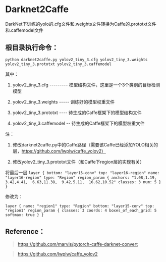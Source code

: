 # Darknet2Caffe
DarkNet下训练的yolo的.cfg文件和.weights文件转换为Caffe的.prototxt文件和.caffemodel文件

## 根目录执行命令：
`python darknet2caffe.py yolov2_tiny_3.cfg yolov2_tiny_3.weights yolov2_tiny_3.prototxt yolov2_tiny_3.caffemodel`

其中：

1. yolov2_tiny_3.cfg --------- 模型结构文件，这里是一个3个类别的目标检测模型

2. yolov2_tiny_3.weights ----- 训练好的模型权重文件

3. yolov2_tiny_3.prototxt ---- 待生成的Caffe框架下的模型结构文件

4. yolov2_tiny_3.caffemodel -- 待生成的Caffe框架下的模型权重文件


注：
1. 修改darknet2caffe.py中的Caffe路径（需要该Caffe已经添加YOLO相关的层，https://github.com/lwplw/caffe_yolov2）

2. 修改yolov2_tiny_3.prototxt文件（和Caffe下region层的实现有关）

将最后一层
``
layer {
    bottom: "layer15-conv"
    top: "layer16-region"
    name: "layer16-region"
    type: "Region"
    region_param {
        anchors: "1.08,1.19,  3.42,4.41,  6.63,11.38,  9.42,5.11,  16.62,10.52"
        classes: 3
        num: 5
    }
}
``

修改为：

`
layer {
  name: "region1"
  type: "Region"
  bottom: "layer15-conv"
  top: "region1"
  region_param {
    classes: 3
    coords: 4
    boxes_of_each_grid: 5
    softmax: true
  }
}
`

## Reference：
> https://github.com/marvis/pytorch-caffe-darknet-convert

> https://github.com/lwplw/caffe_yolov2
